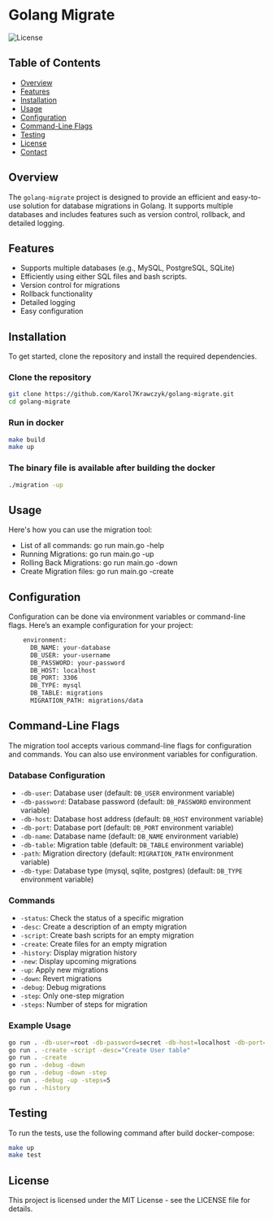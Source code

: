 # Golang Migrate

![License](https://img.shields.io/badge/license-MIT-blue.svg)

## Table of Contents
- [Overview](#overview)
- [Features](#features)
- [Installation](#installation)
- [Usage](#usage)
- [Configuration](#configuration)
- [Command-Line Flags](#command-line-flags)
- [Testing](#testing)
- [License](#license)
- [Contact](#contact)

## Overview
The `golang-migrate` project is designed to provide an efficient and easy-to-use solution for database migrations in Golang. It supports multiple databases and includes features such as version control, rollback, and detailed logging.

## Features
- Supports multiple databases (e.g., MySQL, PostgreSQL, SQLite)
- Efficiently using either SQL files and bash scripts.
- Version control for migrations
- Rollback functionality
- Detailed logging
- Easy configuration

## Installation
To get started, clone the repository and install the required dependencies.

### Clone the repository
```bash
git clone https://github.com/Karol7Krawczyk/golang-migrate.git
cd golang-migrate
```

### Run in docker
```bash
make build
make up
```

### The binary file is available after building the docker
```bash
./migration -up
```

## Usage
Here's how you can use the migration tool:

- List of all commands: go run main.go -help
- Running Migrations: go run main.go -up
- Rolling Back Migrations: go run main.go -down
- Create Migration files: go run main.go -create

## Configuration
Configuration can be done via environment variables or command-line flags. Here’s an example configuration for your project:

```bash
    environment:
      DB_NAME: your-database
      DB_USER: your-username
      DB_PASSWORD: your-password
      DB_HOST: localhost
      DB_PORT: 3306
      DB_TYPE: mysql
      DB_TABLE: migrations
      MIGRATION_PATH: migrations/data
```

## Command-Line Flags
The migration tool accepts various command-line flags for configuration and commands. You can also use environment variables for configuration.

### Database Configuration
- `-db-user`: Database user (default: `DB_USER` environment variable)
- `-db-password`: Database password (default: `DB_PASSWORD` environment variable)
- `-db-host`: Database host address (default: `DB_HOST` environment variable)
- `-db-port`: Database port (default: `DB_PORT` environment variable)
- `-db-name`: Database name (default: `DB_NAME` environment variable)
- `-db-table`: Migration table (default: `DB_TABLE` environment variable)
- `-path`: Migration directory (default: `MIGRATION_PATH` environment variable)
- `-db-type`: Database type (mysql, sqlite, postgres) (default: `DB_TYPE` environment variable)

### Commands
- `-status`: Check the status of a specific migration
- `-desc`: Create a description of an empty migration
- `-script`: Create bash scripts for an empty migration
- `-create`: Create files for an empty migration
- `-history`: Display migration history
- `-new`: Display upcoming migrations
- `-up`: Apply new migrations
- `-down`: Revert migrations
- `-debug`: Debug migrations
- `-step`: Only one-step migration
- `-steps`: Number of steps for migration

### Example Usage
```bash
go run . -db-user=root -db-password=secret -db-host=localhost -db-port=3306 -db-name=migrations -up
go run . -create -script -desc="Create User table"
go run . -create
go run . -debug -down
go run . -debug -down -step
go run . -debug -up -steps=5
go run . -history
```

## Testing
To run the tests, use the following command after build docker-compose:

```bash
make up
make test
```

## License
This project is licensed under the MIT License - see the LICENSE file for details.
